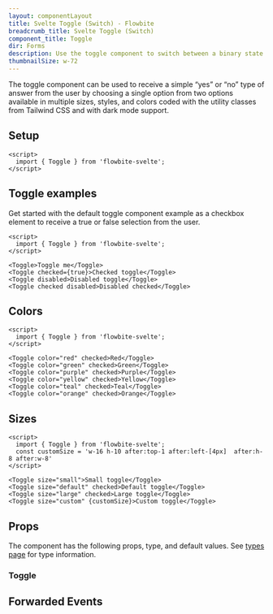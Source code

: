```yaml
---
layout: componentLayout
title: Svelte Toggle (Switch) - Flowbite
breadcrumb_title: Svelte Toggle (Switch)
component_title: Toggle
dir: Forms
description: Use the toggle component to switch between a binary state of true or false using a single click available in multiple sizes, variants, and colors
thumbnailSize: w-72
---
```


<script>
  import { TableProp, TableDefaultRow, DocBadgeList } from '../../utils'
  import { onMount } from 'svelte';
  import { Toggle, Badge, A } from '$lib'
  import { props as items } from '../../props/Toggle.json'

  const events = ["on:change","on:click"];
</script>

The toggle component can be used to receive a simple “yes” or “no” type of answer from the user by choosing a single option from two options available in multiple sizes, styles, and colors coded with the utility classes from Tailwind CSS and with dark mode support.

## Setup

```svelte example hideOutput
<script>
  import { Toggle } from 'flowbite-svelte';
</script>
```

## Toggle examples

Get started with the default toggle component example as a checkbox element to receive a true or false selection from the user.

```svelte example class="flex flex-col gap-2" hideScript
<script>
  import { Toggle } from 'flowbite-svelte';
</script>

<Toggle>Toggle me</Toggle>
<Toggle checked={true}>Checked toggle</Toggle>
<Toggle disabled>Disabled toggle</Toggle>
<Toggle checked disabled>Disabled checked</Toggle>
```

## Colors

```svelte example class="flex justify-between" hideScript
<script>
  import { Toggle } from 'flowbite-svelte';
</script>

<Toggle color="red" checked>Red</Toggle>
<Toggle color="green" checked>Green</Toggle>
<Toggle color="purple" checked>Purple</Toggle>
<Toggle color="yellow" checked>Yellow</Toggle>
<Toggle color="teal" checked>Teal</Toggle>
<Toggle color="orange" checked>Orange</Toggle>
```

## Sizes

```svelte example class="flex flex-col gap-2" hideScript
<script>
  import { Toggle } from 'flowbite-svelte';
  const customSize = 'w-16 h-10 after:top-1 after:left-[4px]  after:h-8 after:w-8'
</script>

<Toggle size="small">Small toggle</Toggle>
<Toggle size="default" checked>Default toggle</Toggle>
<Toggle size="large" checked>Large toggle</Toggle>
<Toggle size="custom" {customSize}>Custom toggle</Toggle>
```

## Props

The component has the following props, type, and default values. See <A href="/docs/pages/typescript">types page</A> for type information.

### Toggle

<TableProp>
  <TableDefaultRow {items} rowState='hover' />
</TableProp>

## Forwarded Events

<DocBadgeList items={events} />
